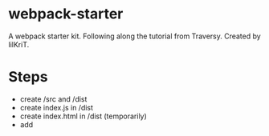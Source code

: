# webpack-starter

A webpack starter kit. Following along the tutorial from Traversy.
Created by lilKriT.

# Steps

- create /src and /dist
- create index.js in /dist
- create index.html in /dist (temporarily)
- add <script> in the html
